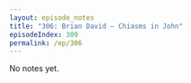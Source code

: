 ```yaml
---
layout: episode_notes
title: "306: Brian David — Chiasms in John"
episodeIndex: 309
permalink: /ep/306
---
```

No notes yet.
